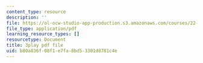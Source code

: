 ```yaml
---
content_type: resource
description: ''
file: https://ol-ocw-studio-app-production.s3.amazonaws.com/courses/22-01-introduction-to-nuclear-engineering-and-ionizing-radiation-fall-2016/b80a836f08f1e7fa8bd53301d8781c4e_Gd0QPYVYnQg.pdf
file_type: application/pdf
learning_resource_types: []
resourcetype: Document
title: 3play pdf file
uid: b80a836f-08f1-e7fa-8bd5-3301d8781c4e
---
```

